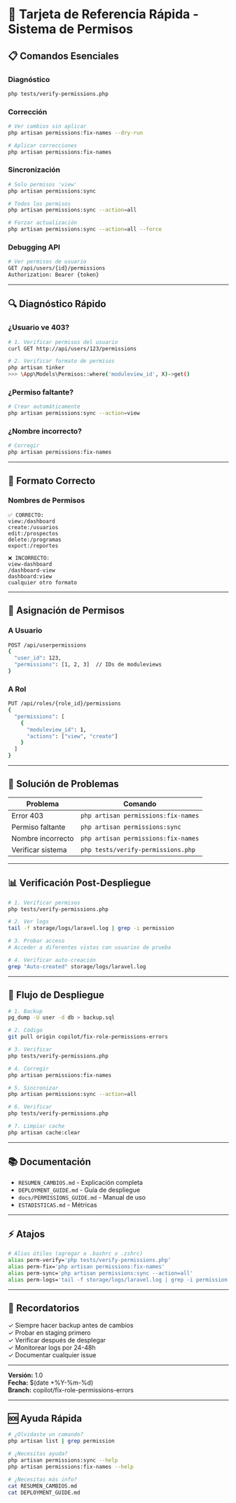 # 🚀 Tarjeta de Referencia Rápida - Sistema de Permisos

## 📋 Comandos Esenciales

### Diagnóstico
```bash
php tests/verify-permissions.php
```

### Corrección
```bash
# Ver cambios sin aplicar
php artisan permissions:fix-names --dry-run

# Aplicar correcciones
php artisan permissions:fix-names
```

### Sincronización
```bash
# Solo permisos 'view'
php artisan permissions:sync

# Todos los permisos
php artisan permissions:sync --action=all

# Forzar actualización
php artisan permissions:sync --action=all --force
```

### Debugging API
```bash
# Ver permisos de usuario
GET /api/users/{id}/permissions
Authorization: Bearer {token}
```

---

## 🔍 Diagnóstico Rápido

### ¿Usuario ve 403?
```bash
# 1. Verificar permisos del usuario
curl GET http://api/users/123/permissions

# 2. Verificar formato de permisos
php artisan tinker
>>> \App\Models\Permisos::where('moduleview_id', X)->get()
```

### ¿Permiso faltante?
```bash
# Crear automáticamente
php artisan permissions:sync --action=view
```

### ¿Nombre incorrecto?
```bash
# Corregir
php artisan permissions:fix-names
```

---

## 📝 Formato Correcto

### Nombres de Permisos
```
✅ CORRECTO:
view:/dashboard
create:/usuarios
edit:/prospectos
delete:/programas
export:/reportes

❌ INCORRECTO:
view-dashboard
/dashboard-view
dashboard:view
cualquier otro formato
```

---

## 🔧 Asignación de Permisos

### A Usuario
```bash
POST /api/userpermissions
{
  "user_id": 123,
  "permissions": [1, 2, 3]  // IDs de moduleviews
}
```

### A Rol
```bash
PUT /api/roles/{role_id}/permissions
{
  "permissions": [
    {
      "moduleview_id": 1,
      "actions": ["view", "create"]
    }
  ]
}
```

---

## 🚨 Solución de Problemas

| Problema | Comando |
|----------|---------|
| Error 403 | `php artisan permissions:fix-names` |
| Permiso faltante | `php artisan permissions:sync` |
| Nombre incorrecto | `php artisan permissions:fix-names` |
| Verificar sistema | `php tests/verify-permissions.php` |

---

## 📊 Verificación Post-Despliegue

```bash
# 1. Verificar permisos
php tests/verify-permissions.php

# 2. Ver logs
tail -f storage/logs/laravel.log | grep -i permission

# 3. Probar acceso
# Acceder a diferentes vistas con usuarios de prueba

# 4. Verificar auto-creación
grep "Auto-created" storage/logs/laravel.log
```

---

## 🔄 Flujo de Despliegue

```bash
# 1. Backup
pg_dump -U user -d db > backup.sql

# 2. Código
git pull origin copilot/fix-role-permissions-errors

# 3. Verificar
php tests/verify-permissions.php

# 4. Corregir
php artisan permissions:fix-names

# 5. Sincronizar
php artisan permissions:sync --action=all

# 6. Verificar
php tests/verify-permissions.php

# 7. Limpiar cache
php artisan cache:clear
```

---

## 📚 Documentación

- `RESUMEN_CAMBIOS.md` - Explicación completa
- `DEPLOYMENT_GUIDE.md` - Guía de despliegue
- `docs/PERMISSIONS_GUIDE.md` - Manual de uso
- `ESTADISTICAS.md` - Métricas

---

## ⚡ Atajos

```bash
# Alias útiles (agregar a .bashrc o .zshrc)
alias perm-verify='php tests/verify-permissions.php'
alias perm-fix='php artisan permissions:fix-names'
alias perm-sync='php artisan permissions:sync --action=all'
alias perm-logs='tail -f storage/logs/laravel.log | grep -i permission'
```

---

## 🎯 Recordatorios

✓ Siempre hacer backup antes de cambios  
✓ Probar en staging primero  
✓ Verificar después de desplegar  
✓ Monitorear logs por 24-48h  
✓ Documentar cualquier issue  

---

**Versión:** 1.0  
**Fecha:** $(date +%Y-%m-%d)  
**Branch:** copilot/fix-role-permissions-errors

---

## 🆘 Ayuda Rápida

```bash
# ¿Olvidaste un comando?
php artisan list | grep permission

# ¿Necesitas ayuda?
php artisan permissions:sync --help
php artisan permissions:fix-names --help

# ¿Necesitas más info?
cat RESUMEN_CAMBIOS.md
cat DEPLOYMENT_GUIDE.md
```
